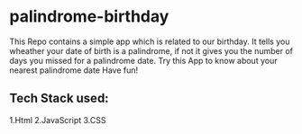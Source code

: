 # palindrome-birthday
 
This Repo contains a simple app which is related to our birthday. It tells you wheather your date of birth is a palindrome, if not it gives you the number of days you missed for a palindrome date. Try this App to know about your nearest palindrome date Have fun!

## Tech Stack used:
 1.Html
 2.JavaScript
 3.CSS
